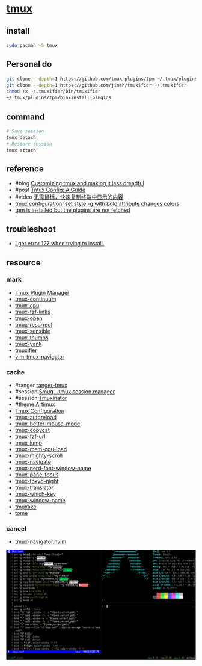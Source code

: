 # [tmux](https://github.com/tmux/tmux)

## install

```sh
sudo pacman -S tmux
```

## Personal do

```sh
git clone --depth=1 https://github.com/tmux-plugins/tpm ~/.tmux/plugins/tpm
git clone --depth=1 https://github.com/jimeh/tmuxifier ~/.tmuxifier
chmod +x ~/.tmuxifier/bin/tmuxifier
~/.tmux/plugins/tpm/bin/install_plugins
```

## command

```sh
# Save session
tmux detach
# Restore session
tmux attach
```

## reference

- #blog [Customizing tmux and making it less dreadful](https://evgeniipendragon.com/posts/customizing-tmux-and-making-it-less-dreadful/)
- #post [Tmux Config: A Guide](https://builtin.com/articles/tmux-config)
- #video [无需鼠标，快速复制终端中显示的内容](https://www.bilibili.com/video/BV1fuPqeKEZn)
- [tmux configuration: set style -g with bold attribute changes colors](https://github.com/alacritty/alacritty/issues/2138)
- [tpm is installed but the plugins are not fetched](https://github.com/tmux-plugins/tpm/issues/193)

## troubleshoot

- [I get error 127 when trying to install.](https://github.com/tmux-plugins/tpm/issues/67)

## resource

### mark

- [Tmux Plugin Manager](https://github.com/tmux-plugins/tpm)
- [tmux-continuum](https://github.com/tmux-plugins/tmux-continuum)
- [tmux-cpu](https://github.com/tmux-plugins/tmux-cpu)
- [tmux-fzf-links](https://github.com/alberti42/tmux-fzf-links)
- [tmux-open](https://github.com/tmux-plugins/tmux-open)
- [tmux-resurrect](https://github.com/tmux-plugins/tmux-resurrect)
- [tmux-sensible](https://github.com/tmux-plugins/tmux-sensible)
- [tmux-thumbs](https://github.com/fcsonline/tmux-thumbs)
- [tmux-yank](https://github.com/tmux-plugins/tmux-yank)
- [tmuxifier](https://github.com/jimeh/tmuxifier)
- [vim-tmux-navigator](https://github.com/christoomey/vim-tmux-navigator)

### cache

- #ranger [ranger-tmux](https://github.com/joouha/ranger_tmux)
- #session [Smug - tmux session manager](https://github.com/ivaaaan/smug)
- #session [Tmuxinator](https://github.com/tmuxinator/tmuxinator)
- #theme [Artimux](https://github.com/tribhuwan-kumar/Artimux)
- [Tmux Configuration](https://github.com/samoshkin/tmux-config)
- [tmux-autoreload](https://github.com/b0o/tmux-autoreload)
- [tmux-better-mouse-mode](https://github.com/nhdaly/tmux-better-mouse-mode)
- [tmux-copycat](https://github.com/tmux-plugins/tmux-copycat)
- [tmux-fzf-url](https://github.com/wfxr/tmux-fzf-url)
- [tmux-jump](https://github.com/schasse/tmux-jump)
- [tmux-mem-cpu-load](https://github.com/thewtex/tmux-mem-cpu-load)
- [tmux-mighty-scroll](https://github.com/noscript/tmux-mighty-scroll)
- [tmux-navigate](https://github.com/sunaku/tmux-navigate)
- [tmux-nerd-font-window-name](https://github.com/joshmedeski/tmux-nerd-font-window-name)
- [tmux-pane-focus](https://github.com/graemedavidson/tmux-pane-focus)
- [tmux-tokyo-night](https://github.com/fabioluciano/tmux-tokyo-night)
- [tmux-translator](https://github.com/sainnhe/tmux-translator)
- [tmux-which-key](https://github.com/alexwforsythe/tmux-which-key)
- [tmux-window-name](https://github.com/ofirgall/tmux-window-name)
- [tmuxake](https://github.com/nkh/tmuxake)
- [tome](https://github.com/laktak/tome)

### cancel

- [tmux-navigator.nvim](https://github.com/connordeckers/tmux-navigator.nvim)

![color_vanta](/_image/opt/tmux/color_vanta.png)
